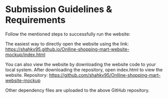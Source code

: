 # Submission Guidelines & Requirements

Follow the mentioned steps to successfully run the website:

The easiest way to directly open the website using the link: https://shahkv95.github.io/Onlline-shopping-mart-website-mockup/index.html


You can also view the website by downloading the website code to your local system. After downloading the repository, open index.html to view the website. Repository: https://github.com/shahkv95/Onlline-shopping-mart-website-mockup

Other dependency files are uploaded to the above GitHub repository.
